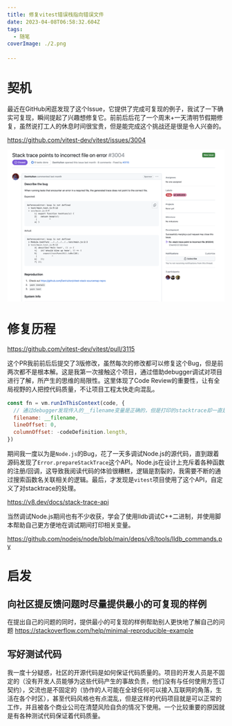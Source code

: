 ```yaml
---
title: 修复vitest错误栈指向错误文件
date: 2023-04-08T06:58:32.604Z
tags:
  - 随笔
coverImage: ./2.png

---
```


# 契机

最近在GitHub闲逛发现了这个Issue，它提供了完成可复现的例子，我试了一下确实可复现，瞬间提起了兴趣想修复它。前前后后花了一个周末+一天清明节假期修复，虽然说打工人的休息时间很宝贵，但是能完成这个挑战还是很是令人兴奋的。

https://github.com/vitest-dev/vitest/issues/3004

![issue](./2.png)

# 修复历程

https://github.com/vitest-dev/vitest/pull/3115

这个PR我前前后后提交了3版修改，虽然每次的修改都可以修复这个Bug，但是前两次都不是根本解。这是我第一次接触这个项目，通过借助debugger调试对项目进行了解，所产生的思维的局限性。这里体现了Code Review的重要性，让有全局视野的人把控代码质量，不让项目工程太快走向混乱。

```javascript
const fn = vm.runInThisContext(code, {
  // 通过debugger发现传入的__filename变量是正确的，但是打印的stacktrace却一直是错误的
  filename: __filename,
  lineOffset: 0,
  columnOffset: -codeDefinition.length,
})
```

期间我一度以为是`Node.js`的Bug，花了一天多调试Node.js的源代码，直到跟着源码发现了`Error.prepareStackTrace`这个API。Node.js在设计上充斥着各种函数的注册/回调，这导致我阅读代码的体验很糟糕，逻辑是割裂的，我需要不断的通过搜索函数名关联相关的逻辑。最后，才发现是`vitest`项目使用了这个API，自定义了对stacktrace的处理。

https://v8.dev/docs/stack-trace-api

当然调试Node.js期间也有不少收获，学会了使用lldb调试C++二进制，并使用脚本帮助自己更方便地在调试期间打印相关变量。

https://github.com/nodejs/node/blob/main/deps/v8/tools/lldb_commands.py

# 启发

## 向社区提反馈问题时尽量提供最小的可复现的样例

在提出自己的问题的同时，提供最小的可复现的样例帮助别人更快地了解自己的问题
https://stackoverflow.com/help/minimal-reproducible-example

## 写好测试代码

我一度十分疑惑，社区的开源代码是如何保证代码质量的。项目的开发人员是不固定的（没有开发人员能够为这些代码产生的事故负责，他们没有与任何使用方签订契约），交流也是不固定的（协作的人可能在全球任何可以接入互联网的角落，生活在各个时区），甚至代码风格也有点混乱，但是这样的代码项目就是可以正常的工作，并且被各个商业公司在清楚风险自负的情况下使用。一个比较重要的原因就是有各种测试代码保证着代码质量。


